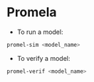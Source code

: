 # Promela

- To run a model:

```bash
promel-sim <model_name>
```

- To verify a model:

```bash
promel-verif <model_name>
```
